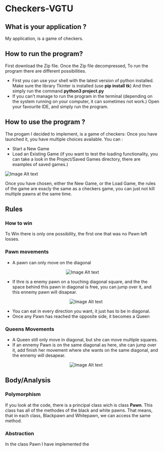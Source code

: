 # Checkers-VGTU
## What is your application ?
My application, is a game of checkers.

## How to run the program?
First download the Zip file.
Once the Zip file decompressed,
To run the program there are different possibilities.
+ First you can use your shell with the latest version of python installed.
  Make sure the library Tkinter is installed (use **pip install tk**)
  And then simply run the command **python3 project.py**
+ If you can't manage to run the program in the terminal (depending on the system running on your computer, it can sometimes not work.) Open your favourite IDE, and simply run the program.

## How to use the program ?
The progam I decided to implement, is a game of checkers:
Once you have launched it, you have multiple choices available.
You can :
+ Start a New Game
+ Load an Existing Game (if you want to test the loading functionality, you can take a look in the Project/Saved Games directory, there are examples of saved games.)

![Image Alt text](/images/begining.png "Optional title")    

Once you have chosen, either the New Game, or the Load Game, the rules of the game are exacly the same as a checkers game, you can just not kill multiple pawns at the same time. 
## Rules
### How to win
To Win there is only one possibility, the first one that was no Pawn left losses.
### Pawn movements 
+ A pawn can only move on the diagonal
<p align="center">
  <img src="/images/pawn_movement.png" alt="Image Alt text" title="Optional title" />
</p>

+ If thre is a enemy pawn on a touching diagonal square, and the the space behind this pawn in diagonal is free, you can jump over it, and this ennemy pawn will disapear.
  <p align="center">
  <img src="/images/kill.png" alt="Image Alt text" title="Optional title" />
</p>

+ You can eat in every direction you want, it just has to be in diagonal.
+ Once any Pawn has reached the opposite side, it becomes a Queen

### Queens Movements
+ A Queen still only move in diagonal, but she can move multiple squares.
+ If an ennemy Pawn is on the same diagonal as here, she can jump over it, add finish her movement where she wants on the same diagonal, and the ennemy will desapear.
    <p align="center">
  <img src="/images/queen.png" alt="Image Alt text" title="Optional title" />
</p>

## Body/Analysis
### Polymorphism
If you look at the code, there is a principal class wich is class **Pawn**. This class has all of the methodes of the black and white pawns. 
That means, that in each class, Blackpawn and Whitepawn, we can access the same method.

### Abstraction
In the class Pawn I have implemented the 
